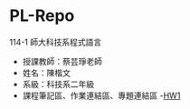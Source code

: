 # PL-Repo

114-1 師大科技系程式語言
- 授課教師：蔡芸琤老師
- 姓名：陳楷文
- 系級：科技系二年級
- 課程筆記區、作業連結區、專題連結區
-[HW1](https://github.com/chenkaiwen111811/PL-Repo/blob/main/HW1.ipynb)
